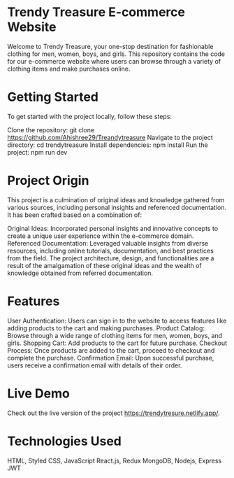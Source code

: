 # Trendy Treasure E-commerce Website

Welcome to Trendy Treasure, your one-stop destination for fashionable clothing for men, women, boys, and girls. This repository contains the code for our e-commerce website where users can browse through a variety of clothing items and make purchases online.

# Getting Started

To get started with the project locally, follow these steps:

Clone the repository: git clone https://github.com/Ahishree29/Treandytreasure
Navigate to the project directory: cd trendytreasure
Install dependencies: npm install
Run the project: npm run dev

# Project Origin
This project is a culmination of original ideas and knowledge gathered from various sources, including personal insights and referenced documentation. It has been crafted based on a combination of:

Original Ideas: Incorporated personal insights and innovative concepts to create a unique user experience within the e-commerce domain.
Referenced Documentation: Leveraged valuable insights from diverse resources, including online tutorials, documentation, and best practices from the field.
The project architecture, design, and functionalities are a result of the amalgamation of these original ideas and the wealth of knowledge obtained from referred documentation.

# Features

User Authentication: Users can sign in to the website to access features like adding products to the cart and making purchases.
Product Catalog: Browse through a wide range of clothing items for men, women, boys, and girls.
Shopping Cart: Add products to the cart for future purchase.
Checkout Process: Once products are added to the cart, proceed to checkout and complete the purchase.
Confirmation Email: Upon successful purchase, users receive a confirmation email with details of their order.

# Live Demo

Check out the live version of the project https://trendytresure.netlify.app/.

# Technologies Used

HTML, Styled CSS, JavaScript
React.js, Redux
MongoDB, Nodejs, Express
JWT
